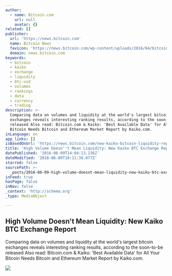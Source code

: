 ```yaml
---
author:
  - name: Bitcoin.com
    url: null
    avatar: {}
related: []
publisher:
  url: 'https://news.bitcoin.com'
  name: Bitcoin News
  favicon: 'https://news.bitcoin.com/wp-content/uploads/2016/04/bitcoin_fav.png'
  domain: news.bitcoin.com
keywords:
  - bitcoin
  - kaiko
  - exchange
  - liquidity
  - btc-usd
  - volumes
  - rankings
  - data
  - currency
  - trading
description: >-
  Comparing data on volumes and liquidity at the world's largest bitcoin
  exchanges reveals interesting ranking results, according to the soon-to-be
  released Also read: Bitcoin.com & Kaiko: 'Best Available Data' for All Your
  Bitcoin Needs Bitcoin and Ethereum Market Report by Kaiko.com.
inLanguage: en
app_links: []
isBasedOnUrl: 'https://news.bitcoin.com/new-kaiko-bitcoin-liquidity-report/'
title: 'High Volume Doesn''t Mean Liquidity: New Kaiko BTC Exchange Report'
datePublished: '2016-06-09T14:04:13.136Z'
dateModified: '2016-06-09T10:11:38.077Z'
starred: false
sourcePath: >-
  _posts/2016-06-09-high-volume-doesnt-mean-liquidity-new-kaiko-btc-exchange-r.md
inFeed: true
hasPage: false
inNav: false
_context: 'http://schema.org'
_type: MediaObject

---
```

<article style=""><h1>High Volume Doesn't Mean Liquidity: New Kaiko BTC Exchange Report</h1><p>Comparing data on volumes and liquidity at the world's largest bitcoin exchanges reveals interesting ranking results, according to the soon-to-be released Also read: Bitcoin.com &amp; Kaiko: 'Best Available Data' for All Your Bitcoin Needs Bitcoin and Ethereum Market Report by Kaiko.com.</p><img src="https://news.bitcoin.com/wp-content/uploads/2016/06/drought-1.jpg" /></article>